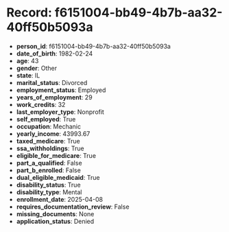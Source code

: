 # Record: f6151004-bb49-4b7b-aa32-40ff50b5093a

- **person_id**: f6151004-bb49-4b7b-aa32-40ff50b5093a
- **date_of_birth**: 1982-02-24
- **age**: 43
- **gender**: Other
- **state**: IL
- **marital_status**: Divorced
- **employment_status**: Employed
- **years_of_employment**: 29
- **work_credits**: 32
- **last_employer_type**: Nonprofit
- **self_employed**: True
- **occupation**: Mechanic
- **yearly_income**: 43993.67
- **taxed_medicare**: True
- **ssa_withholdings**: True
- **eligible_for_medicare**: True
- **part_a_qualified**: False
- **part_b_enrolled**: False
- **dual_eligible_medicaid**: True
- **disability_status**: True
- **disability_type**: Mental
- **enrollment_date**: 2025-04-08
- **requires_documentation_review**: False
- **missing_documents**: None
- **application_status**: Denied
